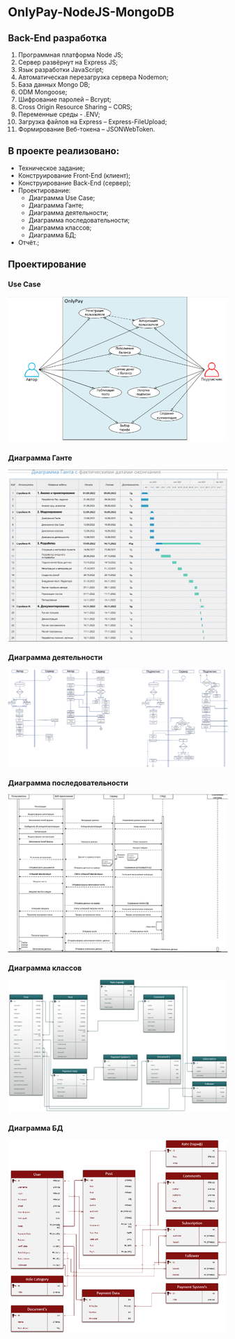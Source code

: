 # OnlyPay-NodeJS-MongoDB

## Back-End разработка
1)	Программная платформа Node JS;
2)	Сервер развёрнут на Express JS;
3)	Язык разработки JavaScript;
4)	Автоматическая перезагрузка сервера Nodemon;
5)	База данных Mongo DB;
6)	ODM Mongoose;
7)	Шифрование паролей – Bcrypt;
8)	Cross Origin Resource Sharing – CORS;
9)	Переменные среды - .ENV;
10)	Загрузка файлов на Express – Express-FileUpload;
11)	Формирование Веб-токена – JSONWebToken.


## В проекте реализовано:
- Техническое задание;
- Конструирование Front-End (клиент);
- Конструирование Back-End (сервер);
- Проектирование:
  * Диаграмма Use Case;
  * Диаграмма Ганте;
  * Диаграмма деятельности;
  * Диаграмма последовательности;
  * Диаграмма классов;
  * Диаграмма БД;
- Отчёт.;

## Проектирование

### Use Case
![Use Case](https://github.com/Flix-Net/OnlyPay-NodeJS-MongoDB/blob/main/ScreenShot%20Diagramm's/use%20case.PNG)

### Диаграмма Ганте
![Use Case](https://github.com/Flix-Net/OnlyPay-NodeJS-MongoDB/blob/main/ScreenShot%20Diagramm's/Gante.PNG)

### Диаграмма деятельности
![Use Case](https://github.com/Flix-Net/OnlyPay-NodeJS-MongoDB/blob/main/ScreenShot%20Diagramm's/activity.PNG)

### Диаграмма последовательности
![Use Case](https://github.com/Flix-Net/OnlyPay-NodeJS-MongoDB/blob/main/ScreenShot%20Diagramm's/sequence.PNG)

### Диаграмма классов
![Use Case](https://github.com/Flix-Net/OnlyPay-NodeJS-MongoDB/blob/main/ScreenShot%20Diagramm's/classes.PNG)

### Диаграмма БД
![Use Case](https://github.com/Flix-Net/OnlyPay-NodeJS-MongoDB/blob/main/ScreenShot%20Diagramm's/Data%20Base.PNG)
